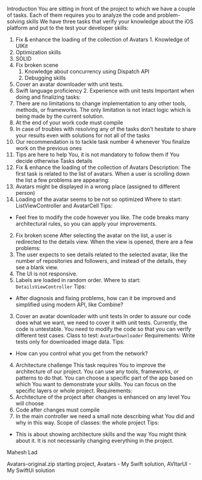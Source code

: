 Introduction
You are sitting in front of the project to which we have a couple of
tasks. Each of them requires you to analyze the code and problem-
solving skills
We have three tasks that verify your knowledge about the iOS platform and put to the test your developer skills:
1. Fix & enhance the loading of the collection of Avatars 1. Knowledge of UIKit
2. Optimization skills
3. SOLID
2. Fix broken scene
    1. Knowledge about concurrency using Dispatch API
    2. Debugging skills
3. Cover an avatar downloader with unit tests.
1. Swift language proficiency 2. Experience with unit tests
Important when doing and finalizing tasks:
1. There are no limitations to change implementation to any other
   tools, methods, or frameworks. The only limitation is not intact
   logic which is being made by the current solution.
2. At the end of your work code must compile
3. In case of troubles with resolving any of the tasks don’t hesitate
   to share your results even with solutions for not all of the tasks
4. Our recommendation is to tackle task number 4 whenever You
finalize work on the previous ones
5. Tips are here to help You, it is not mandatory to follow them if
   You decide otherwise
Tasks details
1. Fix & enhance the loading of the collection of Avatars Description:
The first task is related to the list of avatars. When a user is scrolling down the list a few problems are appearing:
1. Avatars might be displayed in a wrong place (assigned to different person)
2. Loading of the avatar seems to be not so optimized
Where to start: ListViewController and AvatarCell
Tips:
- Feel free to modify the code however you like. The code breaks many architectural rules, so you can apply your improvements.
2. Fix broken scene
After selecting the avatar on the list, a user is redirected to the details view. When the view is opened, there are a few problems:
1. The user expects to see details related to the selected avatar, like the number of repositories and followers, and instead of the details, they see a blank view.
2. The UI is not responsive.
3. Labels are loaded in random order. Where to start: `DetailsViewController`
Tips:
- After diagnosis and fixing problems, how can it be improved and simplified using modern API, like Combine?
3. Cover an avatar downloader with unit tests
In order to assure our code does what we want, we need to cover it with unit tests.
Currently, the code is untestable. You need to modify the code so that you can verify different test cases.
Class to test: `AvatarDownloader`
Requirements:
Write tests only for downloaded image data.
Tips:
- How can you control what you get from the network?
4. Architecture challenge
This task requires You to improve the architecture of our project. You can use any tools, frameworks, or patterns to do that. You can choose a specific part of the app based on which You want to demonstrate your skills. You can focus on the specific layers or whole project.
Requirements:
1. Architecture of the project after changes is enhanced on any level You will choose
2. Code after changes must compile
3. In the main controller we need a small note describing what You
   did and why in this way.
Scope of classes: the whole project
Tips:
- This is about showing architecture skills and the way You might think
about it. It is not necessarily changing everything in the project.

Mahesh Lad

Avatars-original.zip starting project,
Avatars - My Swift solution,
AVItarUI - My SwiftUi solution
